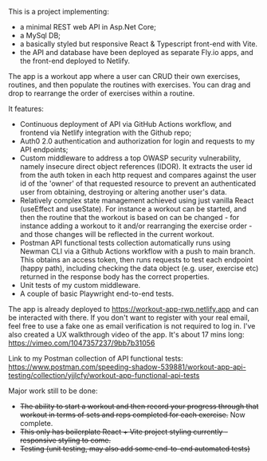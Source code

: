 This is a project implementing: 
- a minimal REST web API in Asp.Net Core;
- a MySql DB;
- a basically styled but responsive React & Typescript front-end with Vite.
- the API and database have been deployed as separate Fly.io apps, and the front-end deployed to Netlify.

The app is a workout app where a user can CRUD their own exercises, routines, and then populate the routines with exercises. You can drag and drop to rearrange the order of exercises within a routine. 

It features:
- Continuous deployment of API via GitHub Actions workflow, and frontend via Netlify integration with the Github repo;
- Auth0 2.0 authentication and authorization for login and requests to my API endpoints;
- Custom middleware to address a top OWASP security vulnerability, namely insecure direct object references (IDOR). It extracts the user id from the auth token in each http request and compares against the user id of the 'owner' of that requested resource to prevent an authenticated user from obtaining, destroying or altering another user's data.
- Relatively complex state management achieved using just vanilla React (useEffect and useState). For instance a workout can be started, and then the routine that the workout is based on can be changed - for instance adding a workout to it and/or rearranging the exercise order - and those changes will be reflected in the current workout. 
- Postman API functional tests collection automatically runs using Newman CLI via a Github Actions workflow with a push to main branch. This obtains an access token, then runs requests to test each endpoint (happy path), including checking the data object (e.g. user, exercise etc) returned in the response body has the correct properties.
- Unit tests of my custom middleware.
- A couple of basic Playwright end-to-end tests.

The app is already deployed to https://workout-app-rwp.netlify.app and can be interacted with there. If you don't want to register with your real email, feel free to use a fake one as email verification is not required to log in.
I've also created a UX walkthrough video of the app. It's about 17 mins long: https://vimeo.com/1047357237/9bb7b31056

Link to my Postman collection of API functional tests: https://www.postman.com/speeding-shadow-539881/workout-app-api-testing/collection/yjjlcfy/workout-app-functional-api-tests

Major work still to be done:
- ~~The ability to start a workout and then record your progress through that workout in terms of sets and reps completed for each exercise.~~ Now complete.
- ~~This only has boilerplate React + Vite project styling currently - responsive styling to come.~~
- ~~Testing (unit testing, may also add some end-to-end automated tests)~~
